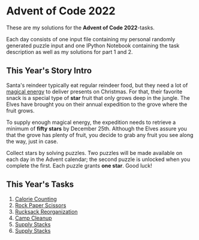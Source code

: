 # Advent of Code 2022

These are my solutions for the **Advent of Code 2022**-tasks.

Each day consists of one input file containing my personal randomly generated puzzle input and one IPython Notebook containing the task description as well as my solutions for part 1 and 2.

## This Year's Story Intro

Santa's reindeer typically eat regular reindeer food, but they need a lot of [magical energy](https://adventofcode.com/2018/day/25) to deliver presents on Christmas. For that, their favorite snack is a special type of **star** fruit that only grows deep in the jungle. The Elves have brought you on their annual expedition to the grove where the fruit grows.

To supply enough magical energy, the expedition needs to retrieve a minimum of **fifty stars** by December 25th. Although the Elves assure you that the grove has plenty of fruit, you decide to grab any fruit you see along the way, just in case.

Collect stars by solving puzzles. Two puzzles will be made available on each day in the Advent calendar; the second puzzle is unlocked when you complete the first. Each puzzle grants **one star**. Good luck!

## This Year's Tasks

1. [Calorie Counting](https://github.com/Nuhser/Advent-of-Code/blob/master/2022/day01.py)
2. [Rock Paper Scissors](https://github.com/Nuhser/Advent-of-Code/blob/master/2022/day02.py)
3. [Rucksack Reorganization](https://github.com/Nuhser/Advent-of-Code/blob/master/2022/day03.py)
4. [Camp Cleanup](https://github.com/Nuhser/Advent-of-Code/blob/master/2022/day04.py)
5. [Supply Stacks](https://github.com/Nuhser/Advent-of-Code/blob/master/2022/day05.py)
6. [Supply Stacks](https://github.com/Nuhser/Advent-of-Code/blob/master/2022/day06.py)
